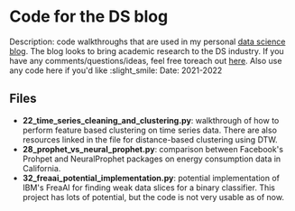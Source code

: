 # Code for the DS blog
Description: code walkthroughs that are used in my personal [data science blog](https://michaelberk.medium.com/). The blog looks to bring academic research to the DS industry. If you have any comments/questions/ideas, feel free toreach out [here](https://michaeldberk.com/contact). Also use any code here if you'd like :slight_smile:
Date: 2021-2022

## Files
- **22_time_series_cleaning_and_clustering.py**: walkthrough of how to perform feature based clustering on time series data. There are also resources linked in the file for distance-based clustering using DTW. 
- **28_prophet_vs_neural_prophet.py**: comparison between Facebook's Prohpet and NeuralProphet packages on energy consumption data in California.
- **32_freaai_potential_implementation.py**: potential implementation of IBM's FreaAI for finding weak data slices for a binary classifier. This project has lots of potential, but the code is not very usable as of now. 
